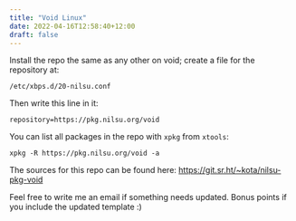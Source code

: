 ```yaml
---
title: "Void Linux"
date: 2022-04-16T12:58:40+12:00
draft: false
---
```


Install the repo the same as any other on void; create a file for the
repository at:
```
/etc/xbps.d/20-nilsu.conf
```

Then write this line in it:
```
repository=https://pkg.nilsu.org/void
```

You can list all packages in the repo with `xpkg` from `xtools`:
```
xpkg -R https://pkg.nilsu.org/void -a
```

The sources for this repo can be found here:
https://git.sr.ht/~kota/nilsu-pkg-void

Feel free to write me an email if something needs updated. Bonus points if you
include the updated template :)
